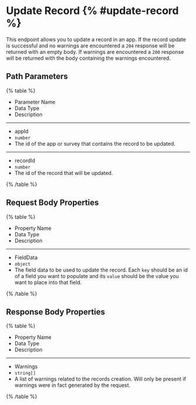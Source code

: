 # Update Record {% #update-record %}

This endpoint allows you to update a record in an app. If the record update is successful and no warnings are encountered a `204` response will be returned with an empty body. If warnings are encountered a `200` response will be returned with the body containing the warnings encountered.

## Path Parameters

{% table %}

- Parameter Name
- Data Type
- Description

---

- appId
- `number`
- The id of the app or survey that contains the record to be updated.

---

- recordId
- `number`
- The id of the record that will be updated.

{% /table %}

## Request Body Properties

{% table %}

- Property Name
- Data Type
- Description

---

- FieldData
- `object`
- The field data to be used to update the record. Each `key` should be an id of a field you want to populate and its `value` should be the value you want to place into that field.

{% /table %}

## Response Body Properties

{% table %}

- Property Name
- Data Type
- Description

---

- Warnings
- `string[]`
- A list of warnings related to the records creation. Will only be present if warnings were in fact generated by the request.

{% /table %}
